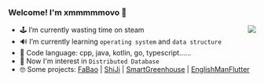 ### Welcome! I'm xmmmmmovo 👋

<a href="https://github.com/xmmmmmovo">
  <img align="right" src="https://github-readme-stats.vercel.app/api?username=xmmmmmovo&show_icons=true&count_private=true&hide=issues&hide_title=true" />
</a>

- 🕹 I’m currently wasting time on steam
- 🔊 I’m currently learning `operating system` and `data structure`
- 🤣 Code language: cpp, java, kotlin, go, typescript......
- 🤔 Now I'm interest in `Distributed Database`
- 🤓 Some projects: [FaBao](https://github.com/xmmmmmovo/FaBao) | [ShiJi](https://github.com/xmmmmmovo/ShiJi) | [SmartGreenhouse](https://github.com/xmmmmmovo/SmartGreenhouse) | [EnglishManFlutter](https://github.com/xmmmmmovo/EnglishManFlutter)

